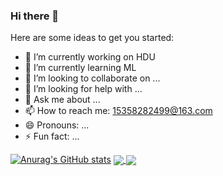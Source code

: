 ### Hi there 👋

Here are some ideas to get you started:

- 🔭 I’m currently working on HDU
- 🌱 I’m currently learning ML
- 👯 I’m looking to collaborate on ...
- 🤔 I’m looking for help with ...
- 💬 Ask me about ...
- 📫 How to reach me: 15358282499@163.com
- 😄 Pronouns: ...
- ⚡ Fun fact: ...

[![Anurag's GitHub stats](https://github-readme-stats.vercel.app/api?username=superpounch&count_private=true&show_icons=true&theme=flag-india)](https://github.com/anuraghazra/github-readme-stats)
<a href="https://github.com/anuraghazra/github-readme-stats">
  <img align="center" src="https://github-readme-stats.vercel.app/api/pin/?username=superpounch&repo=github-readme-stats&show_owner=true" />
</a>
<a href="https://github.com/anuraghazra/Daily one probelm">
  <img align="center" src="https://github-readme-stats.vercel.app/api/pin/?username=superpounch&repo=Daily one problem&show_owner=true" />
</a>
